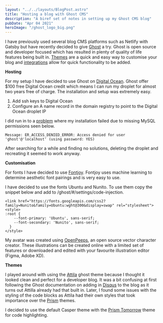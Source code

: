```yaml
---
layout: "../../layouts/BlogPost.astro"
title: "Hosting a blog with Ghost CMS"
description: "A biref set of notes in setting up my Ghost CMS blog"
pubDate: "Apr 04 2021"
heroImage: "/ghost_logo_big.png"
---
```


I have previously used several blog CMS platforms such as Netlify with Gatsby but have recently decided to give [Ghost](https://ghost.org/) a try. Ghost is open source and developer focused which has resulted in plenty of quality of life features being built in. [Themes](https://ghost.org/marketplace/) are a quick and easy way to customise your blog and [integrations](https://ghost.org/integrations/) allow for quick functionality to be added.

**Hosting**

For my setup I have decided to use Ghost on [Digital Ocean](https://ghost.org/docs/install/digitalocean/). Ghost offer $100 free Digital Ocean credit which means I can run my droplet for almost two years free of charge. The installation and setup was extremely easy.

1.  Add ssh keys to Digital Ocean
2.  Configure an A name record in the domain registry to point to the Digital Ocean droplet IP

I did run in to a [problem](https://www.digitalocean.com/community/questions/ghost-1click-app-access-denied-for-user-ghost-localhost) where my installation failed due to missing MySQL permissions seen below.

    Message: ER_ACCESS_DENIED_ERROR: Access denied for user 'ghost'@'localhost' (using password: YES)

After searching for a while and finding no solutions, deleting the droplet and recreating it seemed to work anyway.

**Customisation**

For fonts I have decided to use [Fontjoy](https://fontjoy.com/). Fontjoy uses machine learning to determine aesthetic font pairings and is very easy to use.

I have decided to use the fonts Ubuntu and Nunito. To use them copy the snippet below and add to /ghost/#/settings/code-injection.

    <link href="https://fonts.googleapis.com/css2?family=Nunito&family=Ubuntu:wght@300&display=swap" rel="stylesheet">
    <style>
    :root {
        --font-primary: 'Ubuntu', sans-serif;
        --font-secondary: 'Nunito', sans-serif;
      }
    </style>

My avatar was created using [OpenPeeps](https://www.openpeeps.com/), an open source vector character creator. These illustrations can be created online with a limited set of features or downloaded and edited with your favourite illustration editor (Figma, Adobe XD).

**Themes**

I played around with using the [Attila](https://github.com/zutrinken/attila) ghost theme because I thought it looked clean and perfect for a developer blog. It was a bit confusing at first following the Ghost documentation on adding in [Disqus](https://ghost.org/integrations/disqus/) to the blog as it turns out Attilla already had that built in. Later, I found some issues with the styling of the code blocks as Attila had their own styles that took importance over the [Prism](https://ghost.org/docs/tutorials/code-syntax-highlighting/) themes.

I decided to use the default Casper theme with the [Prism Tomorrow](https://www.npmjs.com/package/prismjs-tomorrow-theme) theme for code highlighting.